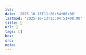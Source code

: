 ```yaml
---
ivs:
date: '2025-10-13T11:26:54+08:00'
lastmod: '2025-10-13T13:04:51+08:00'
title: 󰔍
url: 󰔍
tags: []
hex: 
src:
note:
---
```

